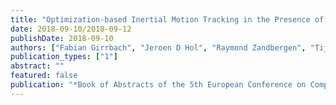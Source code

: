 ```yaml
---
title: "Optimization-based Inertial Motion Tracking in the Presence of Uncertainties"
date: 2018-09-10/2018-09-12
publishDate: 2018-09-10
authors: ["Fabian Girrbach", "Jeroen D Hol", "Raymond Zandbergen", "Tijmen Hageman", "Giovanni Bellusci", "Moritz Diehl"]
publication_types: ["1"]
abstract: ""
featured: false
publication: "*Book of Abstracts of the 5th European Conference on Computational Optimization (EUCCO 2018)*"
---
```


